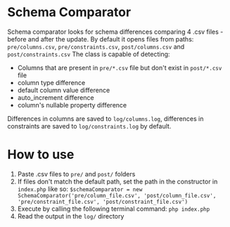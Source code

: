 # Schema Comparator
Schema comparator looks for schema differences comparing 4 .csv files - before and after the update.
By default it opens files from paths: ```pre/columns.csv```, ```pre/constraints.csv```, ```post/columns.csv``` and ```post/constraints.csv```
The class is capable of detecting:
* Columns that are present in ```pre/*.csv``` file but don't exist in ```post/*.csv``` file
* column type difference
* default column value difference
* auto_increment difference
* column's nullable property difference

Differences in columns are saved to ```log/columns.log```, differences in constraints are saved to ```log/constraints.log```
by default.

# How to use
1. Paste .csv files to ```pre/``` and ```post/``` folders
2. If files don't match the default path, set the path in the constructor in ```index.php``` like so: ```$schemaComparator = new SchemaComparator('pre/column_file.csv', 'post/column_file.csv', 'pre/constraint_file.csv', 'post/constraint_file.csv')```
4. Execute by calling the following terminal command: ```php index.php```
5. Read the output in the ```log/``` directory
